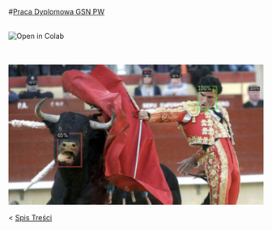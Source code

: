 #[Praca Dyplomowa GSN PW](Praca_Dyplomowa.ipynb)<br><br>



<a href="https://github.com/DarekGit/Documents/blob/master/Praca_Dyplomowa.ipynb"><img align="left" src="https://colab.research.google.com/assets/colab-badge.svg" alt="Open in Colab" title="Open and Execute in Google Colaboratory"></a><br>
<br><br>

![Przykład detekcji](https://github.com/DarekGit/Documents/blob/master/Figures/Smieszna%20detekcja.png)


<!--NAVIGATION-->
< [Spis Treści](Praca_Dyplomowa.ipynb)
